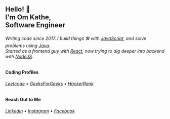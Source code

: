 <h2>Hello! 👋<br>I'm Om Kathe,<br>Software Engineer</h2>
<h6>Writing code since 2017. I build things 🛠️ with <a href="https://www.javascript.com/">JavaScript</a>, and solve problems using <a href="https://www.java.com/en/">Java</a>.
<br/> Started as a frontend guy with <a href="https://reactjs.org/">React</a>, now trying to dig deeper into backend with <a href="https://nodejs.org/en/">NodeJS</a>.</h6>

<h4>Coding Profiles</h4>
<h6><a href="https://www.leetcode.com/omkathe26">Leetcode</a> • <a href="https://auth.geeksforgeeks.org/user/omkathe26">GeeksForGeeks</a> • <a href="https://www.hackerrank.com/omkathe">HackerRank</a></h6>

<h4>Reach Out to Me</h4>
<h6><a href="https://www.linkedin.com/in/omkathe/">LinkedIn</a> • <a href="https://www.instagram.com/omkatheofficial/">Instagram</a> • <a href="https://www.facebook.com/omisonline/">Facebook</a></h6>

<!-- BLOG-POST-LIST:START
- [Endocrine&lpar;Hormonal&rpar; Disruptors in Grooming Products and Cosmetics](https://stephenajulu.com/blog/endocrine-hormonal-disruptors-in-grooming-products-and-cosmetics/)
- [Wallpaper of The Week 1](https://stephenajulu.com/blog/wallpaper-of-the-week-1/)
- [Keep Your Work Space Clean, Sleek and Tidy with This Minimal Leather Mat](https://stephenajulu.com/blog/keep-your-work-space-clean-sleek-and-tidy-with-this-minimal-leather-mat/)
- [8 Wallpapers That Will Look Perfect On Your Phone](https://stephenajulu.com/blog/8-wallpapers-that-will-look-perfect-on-your-phone/)
- [My Favorite Fonts](https://stephenajulu.com/blog/5-favorite-fonts/)
- [Laptop Buying Guide](https://stephenajulu.com/blog/laptop-buying-guide/)
- [All About Cryptocurrency Wallets: What They Are, How To Keep Them Safe and Web 3 Identities](https://stephenajulu.com/blog/all-about-cryptocurrency-wallets-what-they-are-how-to-keep-them-safe-and-web-3-identities/)
 BLOG-POST-LIST:END -->
<!---
itsomkathe/itsomkathe is a ✨ special ✨ repository because its `README.md` (this file) appears on your GitHub profile.
You can click the Preview link to take a look at your changes.
--->
